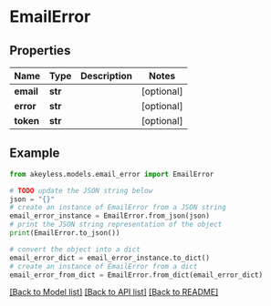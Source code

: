 # EmailError


## Properties

Name | Type | Description | Notes
------------ | ------------- | ------------- | -------------
**email** | **str** |  | [optional] 
**error** | **str** |  | [optional] 
**token** | **str** |  | [optional] 

## Example

```python
from akeyless.models.email_error import EmailError

# TODO update the JSON string below
json = "{}"
# create an instance of EmailError from a JSON string
email_error_instance = EmailError.from_json(json)
# print the JSON string representation of the object
print(EmailError.to_json())

# convert the object into a dict
email_error_dict = email_error_instance.to_dict()
# create an instance of EmailError from a dict
email_error_from_dict = EmailError.from_dict(email_error_dict)
```
[[Back to Model list]](../README.md#documentation-for-models) [[Back to API list]](../README.md#documentation-for-api-endpoints) [[Back to README]](../README.md)


